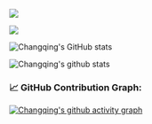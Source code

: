 <img src="https://github-readme-streak-stats.herokuapp.com/?user=thx1970s"></img>

<!--   grid-snake -->
![](https://github.com/thx1970s/thx1970s/blob/output/github-contribution-grid-snake.svg)

![Changqing's GitHub stats](https://github-readme-stats.vercel.app/api?username=thx1970s&include_all_commits=true&show_icons=true&theme=radical&bg_color=30,e96443,904e95&title_color=fff&text_color=fff)

![Changqing's github stats](https://github-readme-stats.vercel.app/api/top-langs/?username=thx1970s&theme=radical&layout=compact)

<!--   GitHub stats graph -->
### 📈 GitHub Contribution Graph:
[![Changqing's github activity graph](https://github-readme-activity-graph.cyclic.app/graph?username=Changqing&theme=github-compact)](https://github.com/Changqing/github-readme-activity-graph)
